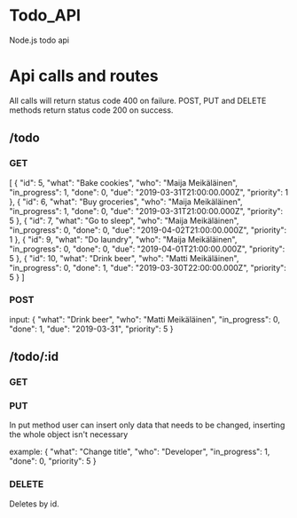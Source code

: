 # Todo_API
Node.js todo api

<h1>Api calls and routes</h1>
<p>All calls will return status code 400 on failure. POST, PUT and DELETE methods return status code 200 on success.</p>

<h2>/todo</h2>

<h3>GET</h3>

<p>[
    {
        "id": 5,
        "what": "Bake cookies",
        "who": "Maija Meikäläinen",
        "in_progress": 1,
        "done": 0,
        "due": "2019-03-31T21:00:00.000Z",
        "priority": 1
    },
    {
        "id": 6,
        "what": "Buy groceries",
        "who": "Maija Meikäläinen",
        "in_progress": 1,
        "done": 0,
        "due": "2019-03-31T21:00:00.000Z",
        "priority": 5
    },
    {
        "id": 7,
        "what": "Go to sleep",
        "who": "Maija Meikäläinen",
        "in_progress": 0,
        "done": 0,
        "due": "2019-04-02T21:00:00.000Z",
        "priority": 1
    },
    {
        "id": 9,
        "what": "Do laundry",
        "who": "Maija Meikäläinen",
        "in_progress": 0,
        "done": 0,
        "due": "2019-04-01T21:00:00.000Z",
        "priority": 5
    },
    {
        "id": 10,
        "what": "Drink beer",
        "who": "Matti Meikäläinen",
        "in_progress": 0,
        "done": 1,
        "due": "2019-03-30T22:00:00.000Z",
        "priority": 5
    }
]</p>

<h3>POST</h3>

<p>input:
    {
        "what": "Drink beer",
        "who": "Matti Meikäläinen",
        "in_progress": 0,
        "done": 1,
        "due": "2019-03-31",
        "priority": 5
    }
</p>
<h2>/todo/:id</h2>

<h3>GET</h3>

<h3>PUT</h3>
<p>In put method user can insert only data that needs to be changed, inserting the whole object isn't necessary</p>
<p>example:
    {
        "what": "Change title",
        "who": "Developer",
        "in_progress": 1,
        "done": 0,
        "priority": 5
    }


<h3>DELETE</h3>
    <p>Deletes by id.</p>
